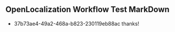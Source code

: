 ## OpenLocalization Workflow Test MarkDown
* 37b73ae4-49a2-468a-b823-230119eb88ac thanks!

<!--HONumber=Aug16_HO5-->


